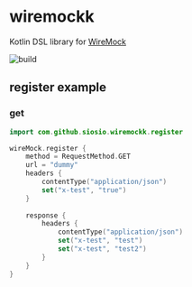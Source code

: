 # wiremockk
Kotlin DSL library for [WireMock](https://github.com/wiremock/wiremock)

![build](https://github.com/siosio/wiremockk/actions/workflows/build.yml/badge.svg)

## register example
### get
```kotlin
import com.github.siosio.wiremockk.register

wireMock.register {
    method = RequestMethod.GET
    url = "dummy"
    headers {
        contentType("application/json")
        set("x-test", "true")
    }
    
    response {
        headers {
            contentType("application/json")
            set("x-test", "test")
            set("x-test", "test2")
        }
    }
}
```
